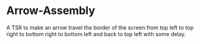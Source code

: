 # Arrow-Assembly
 A TSR to make an arrow travel the border of the screen from top left to top right to bottom right to bottom left and back to top left with some delay.
